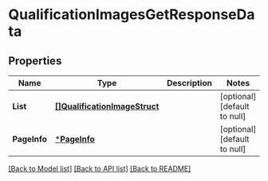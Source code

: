 # QualificationImagesGetResponseData

## Properties
Name | Type | Description | Notes
------------ | ------------- | ------------- | -------------
**List** | [**[]QualificationImageStruct**](qualification_image_struct.md) |  | [optional] [default to null]
**PageInfo** | [***PageInfo**](page_info.md) |  | [optional] [default to null]

[[Back to Model list]](../README.md#documentation-for-models) [[Back to API list]](../README.md#documentation-for-api-endpoints) [[Back to README]](../README.md)


